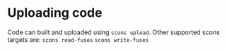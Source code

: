 # Uploading code #

Code can built and uploaded using `scons upload`.
Other supported scons targets are:
`scons read-fuses`
`scons write-fuses`

